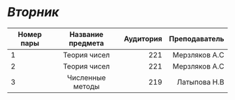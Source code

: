 # **_Вторник_**
|Номер пары             | Название предмета           | Аудитория   |Преподаватель|
| ------------- |:-------------:| ------:| ------:|
| 1     | Теория чисел        | 221  | Мерзляков А.С  |
| 2     | Теория чисел     | 221 | Мерзляков А.С  |
| 3    | Численные методы    | 219 | Латыпова Н.В  |
